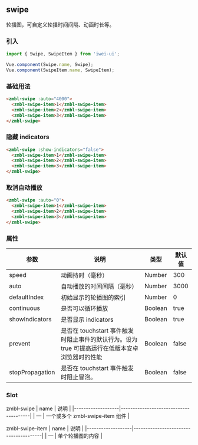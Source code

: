 ## swipe
轮播图，可自定义轮播时间间隔、动画时长等。

### 引入

```javascript
import { Swipe, SwipeItem } from 'iwei-ui';

Vue.component(Swipe.name, Swipe);
Vue.component(SwipeItem.name, SwipeItem);
```

### 基础用法
```html
<zmbl-swipe :auto="4000">
  <zmbl-swipe-item>1</zmbl-swipe-item>
  <zmbl-swipe-item>2</zmbl-swipe-item>
  <zmbl-swipe-item>3</zmbl-swipe-item>
</zmbl-swipe>
```

### 隐藏 indicators
```html
<zmbl-swipe :show-indicators="false">
  <zmbl-swipe-item>1</zmbl-swipe-item>
  <zmbl-swipe-item>2</zmbl-swipe-item>
  <zmbl-swipe-item>3</zmbl-swipe-item>
</zmbl-swipe>
```

### 取消自动播放
```html
<zmbl-swipe :auto="0">
  <zmbl-swipe-item>1</zmbl-swipe-item>
  <zmbl-swipe-item>2</zmbl-swipe-item>
  <zmbl-swipe-item>3</zmbl-swipe-item>
</zmbl-swipe>
```

### 属性
| 参数            | 说明                                       | 类型                         | 默认值       |
|-------------------|-------------------------------|--------------------|---------------|
| speed           | 动画持时（毫秒）   | Number        | 300      |
| auto          | 自动播放的时间间隔（毫秒）        | Number | 3000              |
| defaultIndex    | 初始显示的轮播图的索引         | Number    | 0     |
| continuous       | 是否可以循环播放   | Boolean                       | true          |
| showIndicators |是否显示 indicators | Boolean          | true          |
| prevent | 是否在 touchstart 事件触发时阻止事件的默认行为。设为 true 可提高运行在低版本安卓浏览器时的性能 | Boolean          | false          |
| stopPropagation | 是否在 touchstart 事件触发时阻止冒泡。 | Boolean          | false          |

### Slot
zmbl-swipe
| name            | 说明                                     |
|-------------------|---------------------------------------|
| —                 | 一个或多个 zmbl-swipe-item 组件     |

zmbl-swipe-item
| name            | 说明                                     |
|-------------------|---------------------------------------|
| —                 | 单个轮播图的内容     |